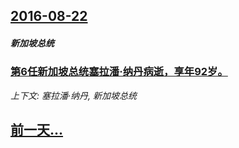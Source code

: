 ## [2016-08-22](/news/2016/08/22/index.md)

##### 新加坡总统
### [第6任新加坡总统塞拉潘·纳丹病逝，享年92岁。 ](/news/2016/08/22/第6任新加坡总统塞拉潘-纳丹病逝-享年92岁.md)
_上下文: 塞拉潘·纳丹, 新加坡总统_

## [前一天...](/news/2016/08/21/index.md)

